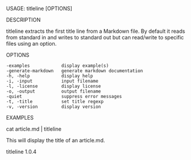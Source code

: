 
USAGE: titleline [OPTIONS]

DESCRIPTION

titleline extracts the first title line from a Markdown file. By default it reads
from standard in and writes to standard out but can read/write
to specific files using an option.

OPTIONS

    -examples            display example(s)
    -generate-markdown   generate markdown documentation
    -h, -help            display help
    -i, -input           input filename
    -l, -license         display license
    -o, -output          output filename
    -quiet               suppress error messages
    -t, -title           set title regexp
    -v, -version         display version


EXAMPLES

cat article.md | titleline

This will display the title of an article.md.

titleline 1.0.4
